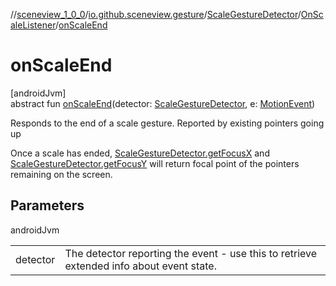 //[sceneview_1_0_0](../../../../index.md)/[io.github.sceneview.gesture](../../index.md)/[ScaleGestureDetector](../index.md)/[OnScaleListener](index.md)/[onScaleEnd](on-scale-end.md)

# onScaleEnd

[androidJvm]\
abstract fun [onScaleEnd](on-scale-end.md)(detector: [ScaleGestureDetector](../index.md), e: [MotionEvent](https://developer.android.com/reference/kotlin/android/view/MotionEvent.html))

Responds to the end of a scale gesture. Reported by existing pointers going up

Once a scale has ended, [ScaleGestureDetector.getFocusX](../../../../../sceneview/io.github.sceneview.gesture/-scale-gesture-detector/get-focus-x.md) and [ScaleGestureDetector.getFocusY](../../../../../sceneview/io.github.sceneview.gesture/-scale-gesture-detector/get-focus-y.md) will return focal point of the pointers remaining on the screen.

## Parameters

androidJvm

| | |
|---|---|
| detector | The detector reporting the event - use this to retrieve extended info about event state. |
